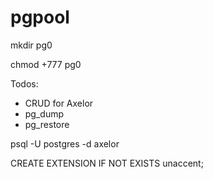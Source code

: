 # pgpool
mkdir pg0

chmod +777 pg0

Todos:
   * CRUD for Axelor
   * pg_dump
   * pg_restore


psql -U postgres -d axelor

CREATE EXTENSION IF NOT EXISTS unaccent;
